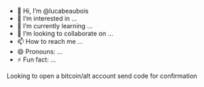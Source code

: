 - 👋 Hi, I’m @lucabeaubois
- 👀 I’m interested in ...
- 🌱 I’m currently learning ...
- 💞️ I’m looking to collaborate on ...
- 📫 How to reach me ...
- 😄 Pronouns: ...
- ⚡ Fun fact: ...

<!---
lucabeaubois/lucabeaubois is a ✨ special ✨ repository because its `README.md` (this file) appears on your GitHub profile.
You can click the Preview link to take a look at your changes.
--->
Looking to open a bitcoin/alt account send code for confirmation 
